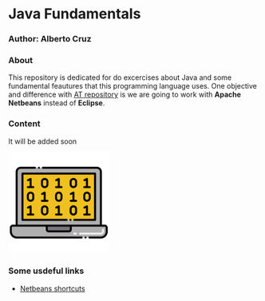 #  Java Fundamentals  

### Author: Alberto Cruz

### About

This repository is dedicated for do excercises about Java and some fundamental feautures that this programming language uses. One objective and difference with <a href="">AT repository</a> is we are going to work with <b>Apache Netbeans</b> instead of <b>Eclipse</b>. 

### Content
It will be added soon

<div style="width:40%;">
    <img src="https://raw.githubusercontent.com/albertoicg01/CursoJava/main/img/programing.png">
</div>

### Some usdeful links

<div>
    <ul>
        <li>
            <a href="https://wakicode.com/2017/10/22/atajos-netbeans/">Netbeans shortcuts</a>
        </li>
    </ul>
</div>
